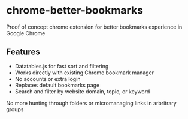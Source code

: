 # chrome-better-bookmarks
Proof of concept chrome extension for better bookmarks experience in Google Chrome

## Features 
- Datatables.js for fast sort and filtering 
- Works directly with existing Chrome bookmark manager
- No accounts or extra login
- Replaces default bookmarks page
- Search and filter by website domain, topic, or keyword 

No more hunting through folders or micromanaging links in arbritrary groups 
